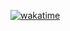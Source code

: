 [![wakatime](https://wakatime.com/badge/user/0b55f81c-c5ca-40d4-8f7e-d71d3ea0a396.svg)](https://wakatime.com/@0b55f81c-c5ca-40d4-8f7e-d71d3ea0a396)
